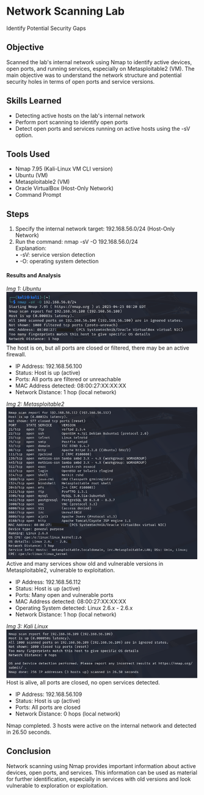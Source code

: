 # Network Scanning Lab
Identify Potential Security Gaps

## Objective

Scanned the lab's internal network using Nmap to identify active devices, open ports, and running services, especially on Metasploitable2 (VM). The main objective was to understand the network structure and potential security holes in terms of open ports and service versions.

## Skills Learned

- Detecting active hosts on the lab's internal network
- Perform port scanning to identify open ports
- Detect open ports and services running on active hosts using the -sV option.

## Tools Used

- Nmap 7.95 (Kali-Linux VM CLI version)
- Ubuntu (VM)
- Metasploitable2 (VM)
- Oracle VirtualBox (Host-Only Network)
- Command Prompt

## Steps

1. Specify the internal network target: 192.168.56.0/24 (Host-Only Network)
2. Run the command: nmap -sV -O 192.168.56.0/24 <br>
Explanation: <br>
• -sV: service version detection <br>
• -O: operating system detection

#### Results and Analysis

<i>Img 1: Ubuntu </i> <br>
<img src="images/nmap1.png" alt="Scan Result" width="500"/> <br>
The host is on, but all ports are closed or filtered, there may be an active firewall.
- IP Address: 192.168.56.100
- Status: Host is up (active)
- Ports: All ports are filtered or unreachable
- MAC Address detected: 08:00:27:XX:XX:XX
- Network Distance: 1 hop (local network)

<i>Img 2: Metasploitable2 </i> <br>
<img src="images/nmap2.png" alt="Scan Result" width="500"/> <br>
Active and many services show old and vulnerable versions in Metasploitable2, vulnerable to exploitation.
- IP Address: 192.168.56.112
- Status: Host is up (active)
- Ports: Many open and vulnerable ports
- MAC Address detected: 08:00:27:XX:XX:XX
- Operating System detected: Linux 2.6.x - 2.6.x
- Network Distance: 1 hop (local network)

<i>Img 3: Kali Linux </i> <br>
<img src="images/nmap3.png" alt="Scan Result" width="500"/> <br>
Host is alive, all ports are closed, no open services detected.
- IP Address: 192.168.56.109
- Status: Host is up (active)
- Ports: All ports are closed 
- Network Distance: 0 hops (local network)

Nmap completed. 3 hosts were active on the internal network and detected in 26.50 seconds.

## Conclusion

Network scanning using Nmap provides important information about active devices, open ports, and services. This information can be used as material for further identification, especially in services with old versions and look vulnerable to exploration or exploitation.
